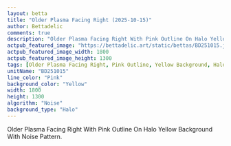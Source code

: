 ```yaml
---
layout: betta
title: "Older Plasma Facing Right (2025-10-15)"
author: Bettadelic
comments: true
description: "Older Plasma Facing Right With Pink Outline On Halo Yellow Background With Noise Pattern."
actpub_featured_image: "https://bettadelic.art/static/bettas/BD251015.jpg"
actpub_featured_image_width: 1800
actpub_featured_image_height: 1300
tags: [Older Plasma Facing Right, Pink Outline, Yellow Background, Halo Background Pattern, Noise Pattern, October 2025]
unitName: "BD251015"
line_color: "Pink"
background_color: "Yellow"
width: 1800
height: 1300
algorithm: "Noise"
background_type: "Halo"
---
```


Older Plasma Facing Right With Pink Outline On Halo Yellow Background With Noise Pattern.
